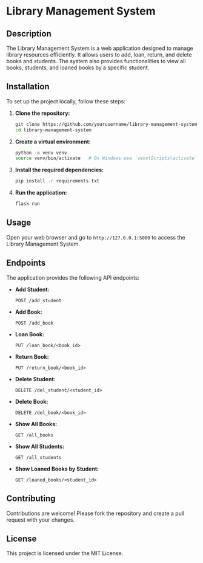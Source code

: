 
# Library Management System

## Description
The Library Management System is a web application designed to manage library resources efficiently. It allows users to add, loan, return, and delete books and students. The system also provides functionalities to view all books, students, and loaned books by a specific student.

## Installation
To set up the project locally, follow these steps:

1. **Clone the repository:**
   ```bash
   git clone https://github.com/yourusername/library-management-system.git
   cd library-management-system
   ```

2. **Create a virtual environment:**
   ```bash
   python -m venv venv
   source venv/bin/activate   # On Windows use `venv\Scripts\activate`
   ```

3. **Install the required dependencies:**
   ```bash
   pip install -r requirements.txt
   ```

4. **Run the application:**
   ```bash
   flask run
   ```

## Usage
Open your web browser and go to `http://127.0.0.1:5000` to access the Library Management System.

## Endpoints
The application provides the following API endpoints:

- **Add Student:**
  ```http
  POST /add_student
  ```

- **Add Book:**
  ```http
  POST /add_book
  ```

- **Loan Book:**
  ```http
  PUT /loan_book/<book_id>
  ```

- **Return Book:**
  ```http
  PUT /return_book/<book_id>
  ```

- **Delete Student:**
  ```http
  DELETE /del_student/<student_id>
  ```

- **Delete Book:**
  ```http
  DELETE /del_book/<book_id>
  ```

- **Show All Books:**
  ```http
  GET /all_books
  ```

- **Show All Students:**
  ```http
  GET /all_students
  ```

- **Show Loaned Books by Student:**
  ```http
  GET /loaned_books/<student_id>
  ```

## Contributing
Contributions are welcome! Please fork the repository and create a pull request with your changes.

## License
This project is licensed under the MIT License.

